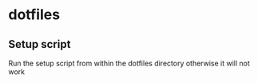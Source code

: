# dotfiles


## Setup script

Run the setup script from within the dotfiles directory otherwise it will not work
